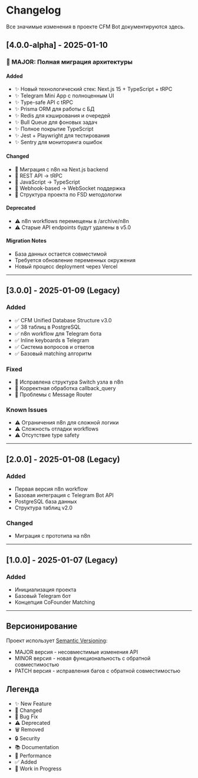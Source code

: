 # Changelog

Все значимые изменения в проекте CFM Bot документируются здесь.

## [4.0.0-alpha] - 2025-01-10

### 🚀 MAJOR: Полная миграция архитектуры

#### Added
- ✨ Новый технологический стек: Next.js 15 + TypeScript + tRPC
- ✨ Telegram Mini App с полноценным UI
- ✨ Type-safe API с tRPC
- ✨ Prisma ORM для работы с БД
- ✨ Redis для кэширования и очередей
- ✨ Bull Queue для фоновых задач
- ✨ Полное покрытие TypeScript
- ✨ Jest + Playwright для тестирования
- ✨ Sentry для мониторинга ошибок

#### Changed
- 🔄 Миграция с n8n на Next.js backend
- 🔄 REST API → tRPC
- 🔄 JavaScript → TypeScript
- 🔄 Webhook-based → WebSocket поддержка
- 🔄 Структура проекта по FSD методологии

#### Deprecated
- ⚠️ n8n workflows перемещены в /archive/n8n
- ⚠️ Старые API endpoints будут удалены в v5.0

#### Migration Notes
- База данных остается совместимой
- Требуется обновление переменных окружения
- Новый процесс deployment через Vercel

---

## [3.0.0] - 2025-01-09 (Legacy)

### Added
- ✅ CFM Unified Database Structure v3.0
- ✅ 38 таблиц в PostgreSQL
- ✅ n8n workflow для Telegram бота
- ✅ Inline keyboards в Telegram
- ✅ Система вопросов и ответов
- ✅ Базовый matching алгоритм

### Fixed
- 🐛 Исправлена структура Switch узла в n8n
- 🐛 Корректная обработка callback_query
- 🐛 Проблемы с Message Router

### Known Issues
- ⚠️ Ограничения n8n для сложной логики
- ⚠️ Сложность отладки workflows
- ⚠️ Отсутствие type safety

---

## [2.0.0] - 2025-01-08 (Legacy)

### Added
- Первая версия n8n workflow
- Базовая интеграция с Telegram Bot API
- PostgreSQL база данных
- Структура таблиц v2.0

### Changed
- Миграция с прототипа на n8n

---

## [1.0.0] - 2025-01-07 (Legacy)

### Added
- Инициализация проекта
- Базовый Telegram бот
- Концепция CoFounder Matching

---

## Версионирование

Проект использует [Semantic Versioning](https://semver.org/):
- MAJOR версия - несовместимые изменения API
- MINOR версия - новая функциональность с обратной совместимостью
- PATCH версия - исправления багов с обратной совместимостью

## Легенда

- ✨ New Feature
- 🔄 Changed
- 🐛 Bug Fix
- ⚠️ Deprecated
- 🗑️ Removed
- 🔒 Security
- 📚 Documentation
- 🚀 Performance
- ✅ Added
- 🚧 Work in Progress